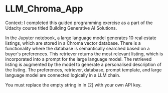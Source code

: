 # LLM_Chroma_App

Context: I completed this guided programming exercise as a part of the Udacity course titled Building Generative AI Solutions.

In the Jupyter notebook, a large language model generates 10 real estate listings, which are stored in a Chroma vector database. There is a functionality where the database is semantically searched based on a buyer's preferences. This retriever returns the most relevant listing, which is incorporated into a prompt for the large language model. The retrieved listing is augmented by the model to generate a personalised description of the listing. The preferences, retriever, database, prompt template, and large language model are connected logically in a LLM chain.

You must replace the empty string in In [2] with your own API key.
